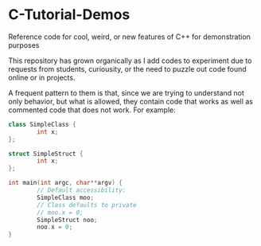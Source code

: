 # C-Tutorial-Demos
Reference code for cool, weird, or new features of C++ for demonstration purposes

This repository has grown organically as I add codes to experiment due to requests from students, curiousity, or the need to puzzle out code found online or in projects.

A frequent pattern to them is that, since we are trying to understand not only behavior, but what is allowed, they contain code that works as well as commented code that does not work. For example:

```c++
class SimpleClass {
        int x;
};

struct SimpleStruct {
        int x;
};

int main(int argc, char**argv) {
        // Default accessibility:
        SimpleClass moo;
        // Class defaults to private    
        // moo.x = 0;
        SimpleStruct noo;
        noo.x = 0;
}
```


